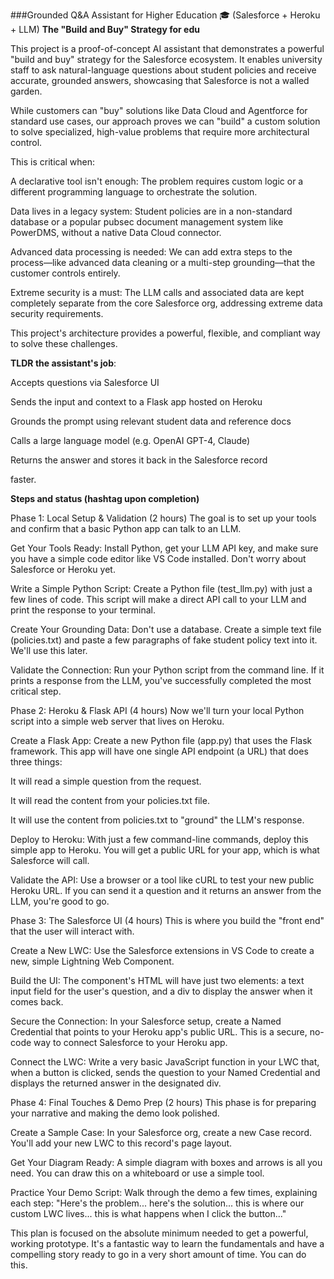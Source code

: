 ###Grounded Q&A Assistant for Higher Education 🎓 (Salesforce + Heroku + LLM)
**The "Build and Buy" Strategy for edu**

This project is a proof-of-concept AI assistant that demonstrates a powerful "build and buy" strategy for the Salesforce ecosystem. It enables university staff to ask natural-language questions about student policies and receive accurate, grounded answers, showcasing that Salesforce is not a walled garden.

While customers can "buy" solutions like Data Cloud and Agentforce for standard use cases, our approach proves we can "build" a custom solution to solve specialized, high-value problems that require more architectural control.

This is critical when:

A declarative tool isn't enough: The problem requires custom logic or a different programming language to orchestrate the solution.

Data lives in a legacy system: Student policies are in a non-standard database or a popular pubsec document management system like PowerDMS, without a native Data Cloud connector.

Advanced data processing is needed: We can add extra steps to the process—like advanced data cleaning or a multi-step grounding—that the customer controls entirely.

Extreme security is a must: The LLM calls and associated data are kept completely separate from the core Salesforce org, addressing extreme data security requirements.

This project's architecture provides a powerful, flexible, and compliant way to solve these challenges.

**TLDR the assistant's job**:

Accepts questions via Salesforce UI

Sends the input and context to a Flask app hosted on Heroku

Grounds the prompt using relevant student data and reference docs

Calls a large language model (e.g. OpenAI GPT-4, Claude)

Returns the answer and stores it back in the Salesforce record

faster.

**Steps and status (hashtag upon completion)**

Phase 1: Local Setup & Validation (2 hours)
The goal is to set up your tools and confirm that a basic Python app can talk to an LLM.

Get Your Tools Ready: Install Python, get your LLM API key, and make sure you have a simple code editor like VS Code installed. Don't worry about Salesforce or Heroku yet.

Write a Simple Python Script: Create a Python file (test_llm.py) with just a few lines of code. This script will make a direct API call to your LLM and print the response to your terminal.

Create Your Grounding Data: Don't use a database. Create a simple text file (policies.txt) and paste a few paragraphs of fake student policy text into it. We'll use this later.

Validate the Connection: Run your Python script from the command line. If it prints a response from the LLM, you've successfully completed the most critical step.

Phase 2: Heroku & Flask API (4 hours)
Now we'll turn your local Python script into a simple web server that lives on Heroku.

Create a Flask App: Create a new Python file (app.py) that uses the Flask framework. This app will have one single API endpoint (a URL) that does three things:

It will read a simple question from the request.

It will read the content from your policies.txt file.

It will use the content from policies.txt to "ground" the LLM's response.

Deploy to Heroku: With just a few command-line commands, deploy this simple app to Heroku. You will get a public URL for your app, which is what Salesforce will call.

Validate the API: Use a browser or a tool like cURL to test your new public Heroku URL. If you can send it a question and it returns an answer from the LLM, you're good to go.

Phase 3: The Salesforce UI (4 hours)
This is where you build the "front end" that the user will interact with.

Create a New LWC: Use the Salesforce extensions in VS Code to create a new, simple Lightning Web Component.

Build the UI: The component's HTML will have just two elements: a text input field for the user's question, and a div to display the answer when it comes back.

Secure the Connection: In your Salesforce setup, create a Named Credential that points to your Heroku app's public URL. This is a secure, no-code way to connect Salesforce to your Heroku app.

Connect the LWC: Write a very basic JavaScript function in your LWC that, when a button is clicked, sends the question to your Named Credential and displays the returned answer in the designated div.

Phase 4: Final Touches & Demo Prep (2 hours)
This phase is for preparing your narrative and making the demo look polished.

Create a Sample Case: In your Salesforce org, create a new Case record. You'll add your new LWC to this record's page layout.

Get Your Diagram Ready: A simple diagram with boxes and arrows is all you need. You can draw this on a whiteboard or use a simple tool.

Practice Your Demo Script: Walk through the demo a few times, explaining each step: "Here's the problem... here's the solution... this is where our custom LWC lives... this is what happens when I click the button..."

This plan is focused on the absolute minimum needed to get a powerful, working prototype. It's a fantastic way to learn the fundamentals and have a compelling story ready to go in a very short amount of time. You can do this.
